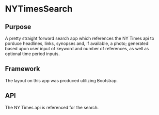 # NYTimesSearch

## Purpose
A pretty straight forward search app which references the NY Times api to porduce headlines, links, synopses and, if available, a photo; generated based upon user input of keyword and number of references, as well as optional time period inputs.

## Framework
The layout on this app was produced utilizing Bootstrap.

## API
The NY Times api is referenced for the search.
